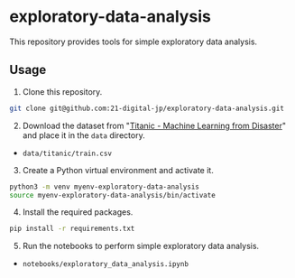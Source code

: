 # exploratory-data-analysis

This repository provides tools for simple exploratory data analysis.

## Usage

1. Clone this repository.

```bash
git clone git@github.com:21-digital-jp/exploratory-data-analysis.git
```

2. Download the dataset from "[Titanic - Machine Learning from Disaster](https://www.kaggle.com/competitions/titanic/data)" and place it in the `data` directory.

- `data/titanic/train.csv`

3. Create a Python virtual environment and activate it.

```bash
python3 -m venv myenv-exploratory-data-analysis
source myenv-exploratory-data-analysis/bin/activate
```

4. Install the required packages.

```bash
pip install -r requirements.txt
```

5. Run the notebooks to perform simple exploratory data analysis.

- `notebooks/exploratory_data_analysis.ipynb`

